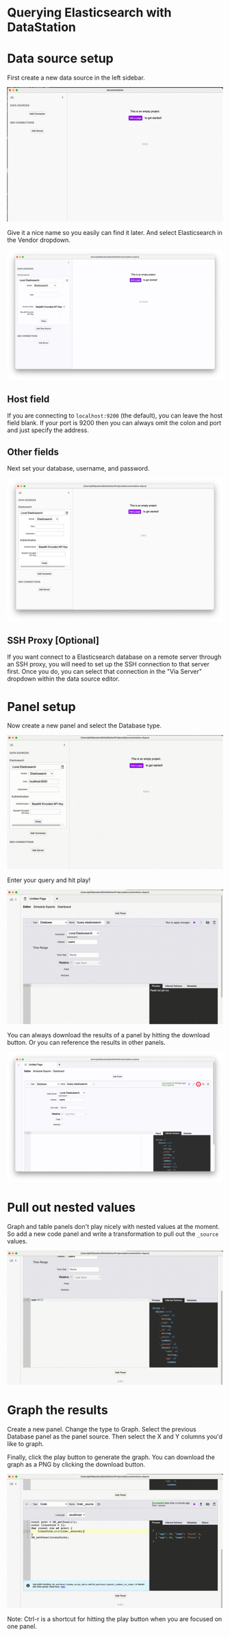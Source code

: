 # Querying Elasticsearch with DataStation

# Data source setup

First create a new data source in the left sidebar.

![Creating a new data source](/tutorials/create-data-source.gif)

Give it a nice name so you easily can find it later. And select Elasticsearch
in the Vendor dropdown.

![Creating a Elasticsearch data source](/tutorials/create-elasticsearch-data-source.png)

## Host field

If you are connecting to `localhost:9200` (the default), you can
leave the host field blank. If your port is 9200 then you can always
omit the colon and port and just specify the address.

## Other fields

Next set your database, username, and password.

![Filled out Elasticsearch data source](/tutorials/elasticsearch-data-source-filled.png)

## SSH Proxy [Optional]

If you want connect to a Elasticsearch database on a remote server through an
SSH proxy, you will need to set up the SSH connection to that server
first. Once you do, you can select that connection in the "Via Server"
dropdown within the data source editor.

# Panel setup

Now create a new panel and select the Database type.

![Create database panel](/tutorials/create-elasticsearch-database-panel.gif)

Enter your query and hit play!

![Run Elasticsearch query](/tutorials/run-elasticsearch-query.gif)

You can always download the results of a panel by hitting the download
button. Or you can reference the results in other panels.

![Download panel results](/tutorials/download-elasticsearch-panel-results.png)

# Pull out nested values

Graph and table panels don't play nicely with nested values at the
moment. So add a new code panel and write a transformation to pull out
the `_source` values.

![Transform panel results](/tutorials/transform-elasticsearch-panel-results.gif)

# Graph the results

Create a new panel. Change the type to Graph. Select the previous
Database panel as the panel source. Then select the X and Y columns
you'd like to graph.

Finally, click the play button to generate the graph. You can download
the graph as a PNG by clicking the download button.

![Graph database results](/tutorials/graph-elasticsearch-database-results.gif)

Note: Ctrl-r is a shortcut for hitting the play button when you are
focused on one panel.
